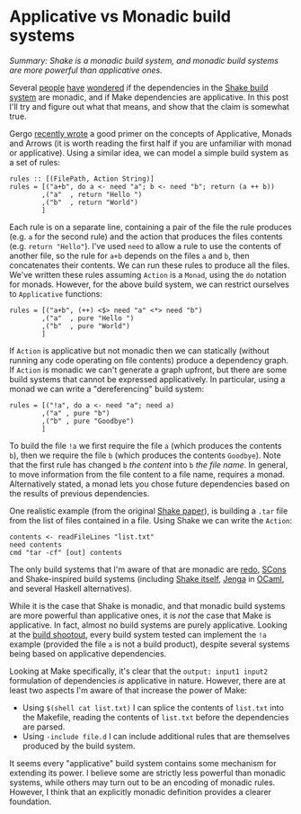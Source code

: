 # Applicative vs Monadic build systems

_Summary: Shake is a monadic build system, and monadic build systems are more powerful than applicative ones._

Several [people](https://twitter.com/tomaspetricek/status/245149652150808577) [have](http://www.reddit.com/r/haskell/comments/plv2b/neil_mitchell_shake_a_better_make/c3qercr) [wondered](http://www.reddit.com/r/haskell/comments/18tn88/how_does_shake_build_lib_work/c8hx51w) if the dependencies in the [Shake build system](https://github.com/ndmitchell/shake#readme) are monadic, and if Make dependencies are applicative. In this post I'll try and figure out what that means, and show that the claim is somewhat true.

Gergo [recently wrote](http://gergo.erdi.hu/blog/2014-07-12-arrow's_place_in_the_applicative/monad_hierarchy/) a good primer on the concepts of Applicative, Monads and Arrows (it is worth reading the first half if you are unfamiliar with monad or applicative). Using a similar idea, we can model a simple build system as a set of rules:

    rules :: [(FilePath, Action String)]
    rules = [("a+b", do a <- need "a"; b <- need "b"; return (a ++ b))
            ,("a"  , return "Hello ")
            ,("b"  , return "World")
            ]

Each rule is on a separate line, containing a pair of the file the rule produces (e.g. `a` for the second rule) and the action that produces the files contents (e.g. `return "Hello"`). I've used `need` to allow a rule to use the contents of another file, so the rule for `a+b` depends on the files `a` and `b`, then concatenates their contents. We can run these rules to produce all the files. We've written these rules assuming `Action` is a `Monad`, using the `do` notation for monads. However, for the above build system, we can restrict ourselves to `Applicative` functions:

    rules = [("a+b", (++) <$> need "a" <*> need "b")
            ,("a"  , pure "Hello ")
            ,("b"  , pure "World")
            ]

If `Action` is applicative but not monadic then we can statically (without running any code operating on file contents) produce a dependency graph. If `Action` is monadic we can't generate a graph upfront, but there are some build systems that cannot be expressed applicatively. In particular, using a monad we can write a "dereferencing" build system:

    rules = [("!a", do a <- need "a"; need a)
            ,("a" , pure "b")
            ,("b" , pure "Goodbye")
            ]

To build the file `!a` we first require the file `a` (which produces the contents `b`), then we require the file `b` (which produces the contents `Goodbye`). Note that the first rule has changed `b` _the content_ into `b` _the file name_. In general, to move information from the file content to a file name, requires a monad. Alternatively stated, a monad lets you chose future dependencies based on the results of previous dependencies.

One realistic example (from the original [Shake paper](http://community.haskell.org/~ndm/downloads/paper-shake_before_building-10_sep_2012.pdf)), is building a `.tar` file from the list of files contained in a file. Using Shake we can write the `Action`:

    contents <- readFileLines "list.txt"
    need contents
    cmd "tar -cf" [out] contents

The only build systems that I'm aware of that are monadic are [redo](https://github.com/apenwarr/redo), [SCons](http://www.scons.org/) and Shake-inspired build systems (including [Shake itself](https://github.com/ndmitchell/shake#readme), [Jenga](https://github.com/janestreet/jenga) in [OCaml](http://ocaml.org/), and several Haskell alternatives).

While it is the case that Shake is monadic, and that monadic build systems are more powerful than applicative ones, it is _not_ the case that Make is applicative. In fact, almost no build systems are purely applicative. Looking at the [build shootout](https://github.com/ndmitchell/build-shootout#monad1-monadic-patterns), every build system tested can implement the `!a` example (provided the file `a` is not a build product), despite several systems being based on applicative dependencies.

Looking at Make specifically, it's clear that the `output: input1 input2` formulation of dependencies _is_ applicative in nature. However, there are at least two aspects I'm aware of that increase the power of Make:

* Using `$(shell cat list.txt)` I can splice the contents of `list.txt` into the Makefile, reading the contents of `list.txt` before the dependencies are parsed.
* Using `-include file.d` I can include additional rules that are themselves produced by the build system.

It seems every "applicative" build system contains some mechanism for extending its power. I believe some are strictly less powerful than monadic systems, while others may turn out to be an encoding of monadic rules. However, I think that an explicitly monadic definition provides a clearer foundation.
